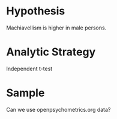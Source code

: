 # Hypothesis

Machiavellism is higher in male persons.

# Analytic Strategy

Independent t-test

# Sample

Can we use openpsychometrics.org data?
